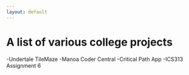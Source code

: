 ```yaml
---
layout: default
---
```


# A list of various college projects

-Undertale TileMaze
-Manoa Coder Central
-Critical Path App
-ICS313 Assignment 6


